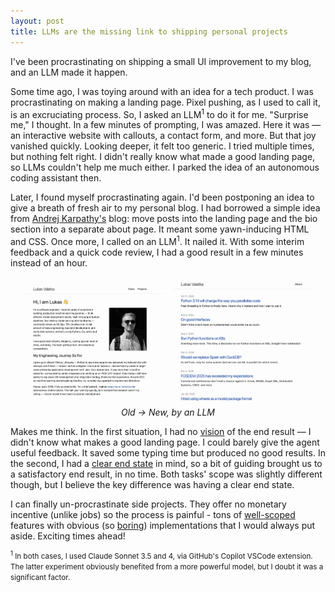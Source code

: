 ```yaml
---
layout: post
title: LLMs are the missing link to shipping personal projects
---
```

I've been procrastinating on shipping a small UI improvement to my blog, and an LLM made it happen.

<!--more-->

Some time ago, I was toying around with an idea for a tech product. I was procrastinating on making a landing page. Pixel pushing, as I used to call it, is an excruciating process. So, I asked an LLM<sup>1</sup> to do it for me. "Surprise me," I thought. In a few minutes of prompting, I was amazed. Here it was — an interactive website with callouts, a contact form, and more. But that joy vanished quickly. Looking deeper, it felt too generic. I tried multiple times, but nothing felt right. I didn't really know what made a good landing page, so LLMs couldn't help me much either. I parked the idea of an autonomous coding assistant then.

Later, I found myself procrastinating again. I'd been postponing an idea to give a breath of fresh air to my personal blog. I had borrowed a simple idea from [Andrej Karpathy's](https://karpathy.github.io/) blog: move posts into the landing page and the bio section into a separate about page. It meant some yawn-inducing HTML and CSS. Once more, I called on an LLM<sup>1</sup>. It nailed it. With some interim feedback and a quick code review, I had a good result in a few minutes instead of an hour.

<div style="display: flex; gap: 10px; align-items: center; justify-content: center; margin: 20px 0;">
  <img src="/assets/image-old.png" alt="Old design" style="max-width: 45%; height: auto;" />
  <img src="/assets/image-new.png" alt="New design" style="max-width: 45%; height: auto;" />
</div>
<p style="text-align: center; font-style: italic; margin-top: -10px;">Old → New, by an LLM</p>

Makes me think. In the first situation, I had no <u>vision</u> of the end result — I didn't know what makes a good landing page. I could barely give the agent useful feedback. It saved some typing time but produced no good results. In the second, I had a <u>clear end state</u> in mind, so a bit of guiding brought us to a satisfactory end result, in no time. Both tasks' scope was slightly different though, but I believe the key difference was having a clear end state.

I can finally un-procrastinate side projects. They offer no monetary incentive (unlike jobs) so the process is painful - tons of <u>well-scoped</u> features with obvious (so <u>boring</u>) implementations that I would always put aside. Exciting times ahead!

<small><sup>1</sup> In both cases, I used Claude Sonnet 3.5 and 4, via GitHub's Copilot VSCode extension. The latter experiment obviously benefited from a more powerful model, but I doubt it was a significant factor.</small>